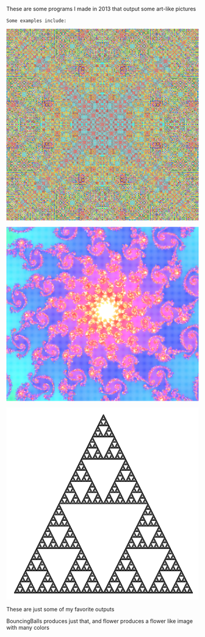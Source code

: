 These are some programs I made in 2013 that output some art-like pictures

	Some examples include:
 
![Persian Rug](Rugcolor.png "Persian Rug")

![Julia](Fractal_Project_2_3.png "Julia")

![Triangles](TrianglesArt.png "Triangles")

These are just some of my favorite outputs

BouncingBalls produces just that, and flower produces a flower like image with many colors

